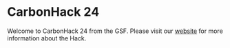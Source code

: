 # CarbonHack 24
Welcome to CarbonHack 24 from the GSF. 
Please visit our [website](https://grnsft.org/hack) for more information about the Hack.

